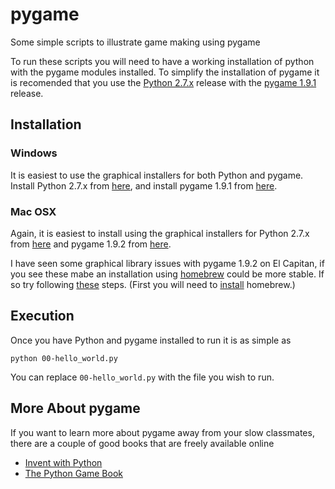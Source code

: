 # pygame
Some simple scripts to illustrate game making using pygame

To run these scripts you will need to have a working installation of python with the pygame modules installed. To simplify the installation of pygame it is recomended that you use the [Python 2.7.x](https://www.python.org/downloads/) release with the [pygame 1.9.1](http://www.pygame.org/hifi.html) release.

## Installation

### Windows

It is easiest to use the graphical installers for both Python and pygame. Install Python 2.7.x from [here]((https://www.python.org/downloads/)), and install pygame 1.9.1 from [here](http://www.pygame.org/download.shtml).

### Mac OSX

Again, it is easiest to install using the graphical installers for Python 2.7.x from [here](https://www.python.org/downloads/) and pygame 1.9.2 from [here](http://www.pygame.org/download.shtml). 

I have seen some graphical library issues with pygame 1.9.2 on El Capitan, if you see these mabe an installation using [homebrew](http://brew.sh/) could be more stable. If so try following [these](http://jalada.co.uk/2011/06/17/installing-pygame-on-os-x-with-a-homebrew-python-2-7-install.html) steps. (First you will need to [install](http://brew.sh/) homebrew.)

## Execution

Once you have Python and pygame installed to run it is as simple as

    python 00-hello_world.py

You can replace <code>00-hello_world.py</code> with the file you wish to run.

## More About pygame

If you want to learn more about pygame away from your slow classmates, there are a couple of good books that are freely available online

- [Invent with Python](http://inventwithpython.com/pygame/chapters/)
- [The Python Game Book](http://thepythongamebook.com/en:pygame:start)

